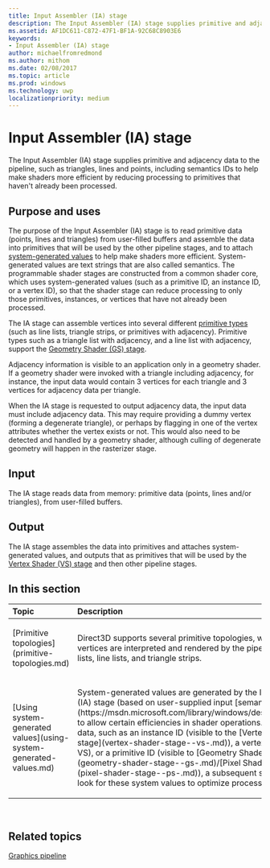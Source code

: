 ```yaml
---
title: Input Assembler (IA) stage
description: The Input Assembler (IA) stage supplies primitive and adjacency data to the pipeline, such as triangles, lines and points, including semantics IDs to help make shaders more efficient by reducing processing to primitives that haven't already been processed.
ms.assetid: AF1DC611-C872-47F1-BF1A-92C68C8903E6
keywords:
- Input Assembler (IA) stage
author: michaelfromredmond
ms.author: mithom
ms.date: 02/08/2017
ms.topic: article
ms.prod: windows
ms.technology: uwp
localizationpriority: medium
---
```


# Input Assembler (IA) stage


The Input Assembler (IA) stage supplies primitive and adjacency data to the pipeline, such as triangles, lines and points, including semantics IDs to help make shaders more efficient by reducing processing to primitives that haven't already been processed.

## <span id="Purpose-and-uses"></span><span id="purpose-and-uses"></span><span id="PURPOSE-AND-USES"></span>Purpose and uses


The purpose of the Input Assembler (IA) stage is to read primitive data (points, lines and triangles) from user-filled buffers and assemble the data into primitives that will be used by the other pipeline stages, and to attach [system-generated values](https://msdn.microsoft.com/library/windows/desktop/bb509647) to help make shaders more efficient. System-generated values are text strings that are also called semantics. The programmable shader stages are constructed from a common shader core, which uses system-generated values (such as a primitive ID, an instance ID, or a vertex ID), so that the shader stage can reduce processing to only those primitives, instances, or vertices that have not already been processed.

The IA stage can assemble vertices into several different [primitive types](primitive-topologies.md) (such as line lists, triangle strips, or primitives with adjacency). Primitive types such as a triangle list with adjacency, and a line list with adjacency, support the [Geometry Shader (GS) stage](geometry-shader-stage--gs-.md).

Adjacency information is visible to an application only in a geometry shader. If a geometry shader were invoked with a triangle including adjacency, for instance, the input data would contain 3 vertices for each triangle and 3 vertices for adjacency data per triangle.

When the IA stage is requested to output adjacency data, the input data must include adjacency data. This may require providing a dummy vertex (forming a degenerate triangle), or perhaps by flagging in one of the vertex attributes whether the vertex exists or not. This would also need to be detected and handled by a geometry shader, although culling of degenerate geometry will happen in the rasterizer stage.

## <span id="Input"></span><span id="input"></span><span id="INPUT"></span>Input


The IA stage reads data from memory: primitive data (points, lines and/or triangles), from user-filled buffers.

## <span id="Output"></span><span id="output"></span><span id="OUTPUT"></span>Output


The IA stage assembles the data into primitives and attaches system-generated values, and outputs that as primitives that will be used by the [Vertex Shader (VS) stage](vertex-shader-stage--vs-.md) and then other pipeline stages.

## <span id="in-this-section"></span>In this section


<table>
<colgroup>
<col width="50%" />
<col width="50%" />
</colgroup>
<thead>
<tr class="header">
<th align="left">Topic</th>
<th align="left">Description</th>
</tr>
</thead>
<tbody>
<tr class="odd">
<td align="left"><p>[Primitive topologies](primitive-topologies.md)</p></td>
<td align="left"><p>Direct3D supports several primitive topologies, which define how vertices are interpreted and rendered by the pipeline, such as point lists, line lists, and triangle strips.</p></td>
</tr>
<tr class="even">
<td align="left"><p>[Using system-generated values](using-system-generated-values.md)</p></td>
<td align="left"><p>System-generated values are generated by the Input Assembler (IA) stage (based on user-supplied input [semantics](https://msdn.microsoft.com/library/windows/desktop/bb509647)) to allow certain efficiencies in shader operations. By attaching data, such as an instance ID (visible to the [Vertex Shader (VS) stage](vertex-shader-stage--vs-.md)), a vertex ID (visible to VS), or a primitive ID (visible to [Geometry Shader (GS) stage](geometry-shader-stage--gs-.md)/[Pixel Shader (PS) stage](pixel-shader-stage--ps-.md)), a subsequent shader stage may look for these system values to optimize processing in that stage.</p></td>
</tr>
</tbody>
</table>

 

## <span id="related-topics"></span>Related topics


[Graphics pipeline](graphics-pipeline.md)

 

 




